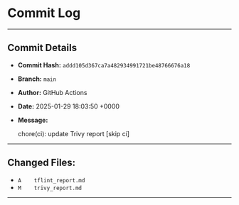 # Commit Log

---

## Commit Details

- **Commit Hash:**   `addd105d367ca7a482934991721be48766676a18`
- **Branch:**        `main`
- **Author:**        GitHub Actions
- **Date:**          2025-01-29 18:03:50 +0000
- **Message:**

  chore(ci): update Trivy report [skip ci]

---

## Changed Files:

- `A	tflint_report.md`
- `M	trivy_report.md`

---
